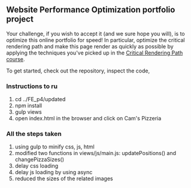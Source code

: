 ## Website Performance Optimization portfolio project

Your challenge, if you wish to accept it (and we sure hope you will), is to optimize this online portfolio for speed! In particular, optimize the critical rendering path and make this page render as quickly as possible by applying the techniques you've picked up in the [Critical Rendering Path course](https://www.udacity.com/course/ud884).

To get started, check out the repository, inspect the code,


### Instructions to ru
1. cd ../FE_p4/updated
2. npm install
3. gulp views
4. open index.html in the browser and click on Cam's Pizzeria

### All the steps taken
1. using gulp to minify css, js, html
2. modified two functions in views/js/main.js: updatePositions() and changePizzaSizes()
3. delay css loading
4. delay js loading by using async 
5. reduced the sizes of the related images



